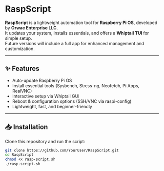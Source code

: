# RaspScript

**RaspScript** is a lightweight automation tool for **Raspberry Pi OS**, developed by **Orwae Enterprise LLC**.  
It updates your system, installs essentials, and offers a **Whiptail TUI** for simple setup.  
Future versions will include a full app for enhanced management and customization.  

---

## ✨ Features
- Auto-update Raspberry Pi OS  
- Install essential tools (Sysbench, Stress-ng, Neofetch, Pi Apps, RealVNC)  
- Interactive setup via Whiptail GUI  
- Reboot & configuration options (SSH/VNC via raspi-config)  
- Lightweight, fast, and beginner-friendly  

---

## 📥 Installation
Clone this repository and run the script:

```bash
git clone https://github.com/YourUser/RaspScript.git
cd RaspScript
chmod +x rasp-script.sh
./rasp-script.sh
